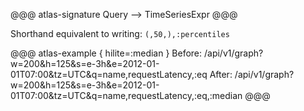 @@@ atlas-signature
Query
-->
TimeSeriesExpr
@@@

Shorthand equivalent to writing: `(,50,),:percentiles`

@@@ atlas-example { hilite=:median }
Before: /api/v1/graph?w=200&h=125&s=e-3h&e=2012-01-01T07:00&tz=UTC&q=name,requestLatency,:eq
After: /api/v1/graph?w=200&h=125&s=e-3h&e=2012-01-01T07:00&tz=UTC&q=name,requestLatency,:eq,:median
@@@
